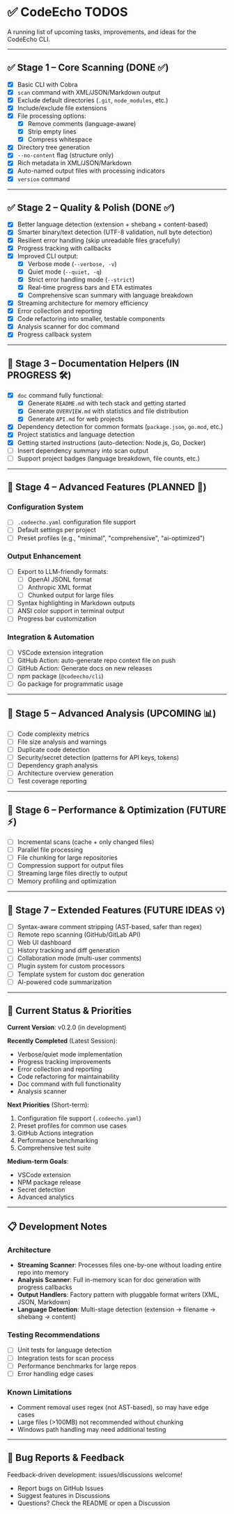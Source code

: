 # ✅ CodeEcho TODOS

A running list of upcoming tasks, improvements, and ideas for the CodeEcho CLI.

---

## ✅ Stage 1 – Core Scanning (DONE ✅)

- [x] Basic CLI with Cobra
- [x] `scan` command with XML/JSON/Markdown output
- [x] Exclude default directories (`.git`, `node_modules`, etc.)
- [x] Include/exclude file extensions
- [x] File processing options:
  - [x] Remove comments (language-aware)
  - [x] Strip empty lines
  - [x] Compress whitespace
- [x] Directory tree generation
- [x] `--no-content` flag (structure only)
- [x] Rich metadata in XML/JSON/Markdown
- [x] Auto-named output files with processing indicators
- [x] `version` command

---

## ✅ Stage 2 – Quality & Polish (DONE ✅)

- [x] Better language detection (extension + shebang + content-based)
- [x] Smarter binary/text detection (UTF-8 validation, null byte detection)
- [x] Resilient error handling (skip unreadable files gracefully)
- [x] Progress tracking with callbacks
- [x] Improved CLI output:
  - [x] Verbose mode (`--verbose, -v`)
  - [x] Quiet mode (`--quiet, -q`)
  - [x] Strict error handling mode (`--strict`)
  - [x] Real-time progress bars and ETA estimates
  - [x] Comprehensive scan summary with language breakdown
- [x] Streaming architecture for memory efficiency
- [x] Error collection and reporting
- [x] Code refactoring into smaller, testable components
- [x] Analysis scanner for doc command
- [x] Progress callback system

---

## 🔹 Stage 3 – Documentation Helpers (IN PROGRESS 🛠️)

- [x] `doc` command fully functional:
  - [x] Generate `README.md` with tech stack and getting started
  - [x] Generate `OVERVIEW.md` with statistics and file distribution
  - [x] Generate `API.md` for web projects
- [x] Dependency detection for common formats (`package.json`, `go.mod`, etc.)
- [x] Project statistics and language detection
- [x] Getting started instructions (auto-detection: Node.js, Go, Docker)
- [ ] Insert dependency summary into scan output
- [ ] Support project badges (language breakdown, file counts, etc.)

---

## 🔹 Stage 4 – Advanced Features (PLANNED 🚀)

### Configuration System

- [ ] `.codeecho.yaml` configuration file support
- [ ] Default settings per project
- [ ] Preset profiles (e.g., "minimal", "comprehensive", "ai-optimized")

### Output Enhancement

- [ ] Export to LLM-friendly formats:
  - [ ] OpenAI JSONL format
  - [ ] Anthropic XML format
  - [ ] Chunked output for large files
- [ ] Syntax highlighting in Markdown outputs
- [ ] ANSI color support in terminal output
- [ ] Progress bar customization

### Integration & Automation

- [ ] VSCode extension integration
- [ ] GitHub Action: auto-generate repo context file on push
- [ ] GitHub Action: Generate docs on new releases
- [ ] npm package (`@codeecho/cli`)
- [ ] Go package for programmatic usage

---

## 🔹 Stage 5 – Advanced Analysis (UPCOMING 📊)

- [ ] Code complexity metrics
- [ ] File size analysis and warnings
- [ ] Duplicate code detection
- [ ] Security/secret detection (patterns for API keys, tokens)
- [ ] Dependency graph analysis
- [ ] Architecture overview generation
- [ ] Test coverage reporting

---

## 🔹 Stage 6 – Performance & Optimization (FUTURE ⚡)

- [ ] Incremental scans (cache + only changed files)
- [ ] Parallel file processing
- [ ] File chunking for large repositories
- [ ] Compression support for output files
- [ ] Streaming large files directly to output
- [ ] Memory profiling and optimization

---

## 🔹 Stage 7 – Extended Features (FUTURE IDEAS 💡)

- [ ] Syntax-aware comment stripping (AST-based, safer than regex)
- [ ] Remote repo scanning (GitHub/GitLab API)
- [ ] Web UI dashboard
- [ ] History tracking and diff generation
- [ ] Collaboration mode (multi-user comments)
- [ ] Plugin system for custom processors
- [ ] Template system for custom doc generation
- [ ] AI-powered code summarization

---

## 📝 Current Status & Priorities

**Current Version**: v0.2.0 (in development)

**Recently Completed** (Latest Session):

- Verbose/quiet mode implementation
- Progress tracking improvements
- Error collection and reporting
- Code refactoring for maintainability
- Doc command with full functionality
- Analysis scanner

**Next Priorities** (Short-term):

1. Configuration file support (`.codeecho.yaml`)
2. Preset profiles for common use cases
3. GitHub Actions integration
4. Performance benchmarking
5. Comprehensive test suite

**Medium-term Goals**:

- VSCode extension
- NPM package release
- Secret detection
- Advanced analytics

---

## 📋 Development Notes

### Architecture

- **Streaming Scanner**: Processes files one-by-one without loading entire repo into memory
- **Analysis Scanner**: Full in-memory scan for doc generation with progress callbacks
- **Output Handlers**: Factory pattern with pluggable format writers (XML, JSON, Markdown)
- **Language Detection**: Multi-stage detection (extension → filename → shebang → content)

### Testing Recommendations

- [ ] Unit tests for language detection
- [ ] Integration tests for scan process
- [ ] Performance benchmarks for large repos
- [ ] Error handling edge cases

### Known Limitations

- Comment removal uses regex (not AST-based), so may have edge cases
- Large files (>100MB) not recommended without chunking
- Windows path handling may need additional testing

---

## 🐛 Bug Reports & Feedback

Feedback-driven development: issues/discussions welcome!

- Report bugs on GitHub Issues
- Suggest features in Discussions
- Questions? Check the README or open a Discussion
